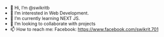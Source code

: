- 👋 Hi, I’m @swikritb
- 👀 I’m interested in Web Development.
- 🌱 I’m currently learning NEXT JS.
- 💞️ I’m looking to collaborate with projects
- 📫 How to reach me: Facebook: https://www.facebook.com/swikrit.701

